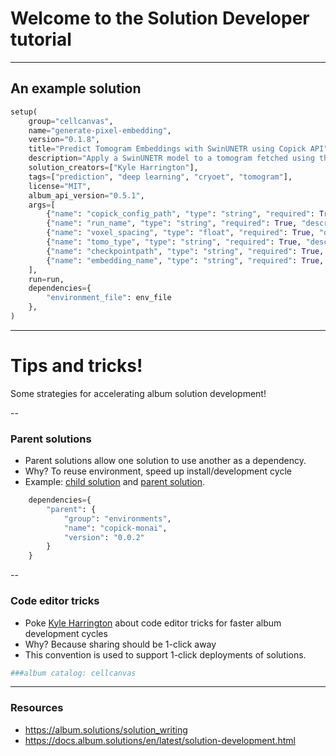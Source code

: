 # Welcome to the Solution Developer tutorial

---

## An example solution

<!-- GITHUB_CODE: https://raw.githubusercontent.com/cellcanvas/album-catalog/main/solutions/cellcanvas/generate-pixel-embedding/solution.py#L175-L197 -->
```python
setup(
    group="cellcanvas",
    name="generate-pixel-embedding",
    version="0.1.8",
    title="Predict Tomogram Embeddings with SwinUNETR using Copick API",
    description="Apply a SwinUNETR model to a tomogram fetched using the Copick API to produce embeddings, and save them in a Zarr.",
    solution_creators=["Kyle Harrington"],
    tags=["prediction", "deep learning", "cryoet", "tomogram"],
    license="MIT",
    album_api_version="0.5.1",
    args=[
        {"name": "copick_config_path", "type": "string", "required": True, "description": "Path to the Copick configuration JSON file."},
        {"name": "run_name", "type": "string", "required": True, "description": "Name of the Copick run to process."},
        {"name": "voxel_spacing", "type": "float", "required": True, "description": "Voxel spacing to be used."},
        {"name": "tomo_type", "type": "string", "required": True, "description": "Type of tomogram to process."},
        {"name": "checkpointpath", "type": "string", "required": True, "description": "Path to the checkpoint file of the trained SwinUNETR model"},
        {"name": "embedding_name", "type": "string", "required": True, "description": "Name of the embedding to use as the feature name in Copick"},
    ],
    run=run,
    dependencies={
        "environment_file": env_file
    },
)
```
<!-- END GITHUB_CODE -->

---

# Tips and tricks!

Some strategies for accelerating album solution development!

--

### Parent solutions

- Parent solutions allow one solution to use another as a dependency.
- Why? To reuse environment, speed up install/development cycle
- Example: [child
  solution](https://album.cellcanvas.org/kephale/train-unet-copick/0.0.34)
  and [parent
  solution](https://album.cellcanvas.org/environments/copick-monai/0.0.3).
  

<!-- GITHUB_CODE: https://raw.githubusercontent.com/cellcanvas/album-catalog/main/solutions/kephale/train-unet-copick/solution.py#L304-L310 -->
```python
    dependencies={
        "parent": {
            "group": "environments",
            "name": "copick-monai",
            "version": "0.0.2"
        }
    }
```
<!-- END GITHUB_CODE -->

--

### Code editor tricks

- Poke [Kyle Harrington](https://kyleharrington.com) about code editor
  tricks for faster album development cycles
- Why? Because sharing should be 1-click away
- This convention is used to support 1-click deployments of solutions.

<!-- GITHUB_CODE: https://raw.githubusercontent.com/cellcanvas/album-catalog/main/solutions/kephale/train-unet-copick/solution.py#L1-L2 -->
```python
###album catalog: cellcanvas

```
<!-- END GITHUB_CODE -->

---

### Resources

- https://album.solutions/solution_writing
- https://docs.album.solutions/en/latest/solution-development.html
